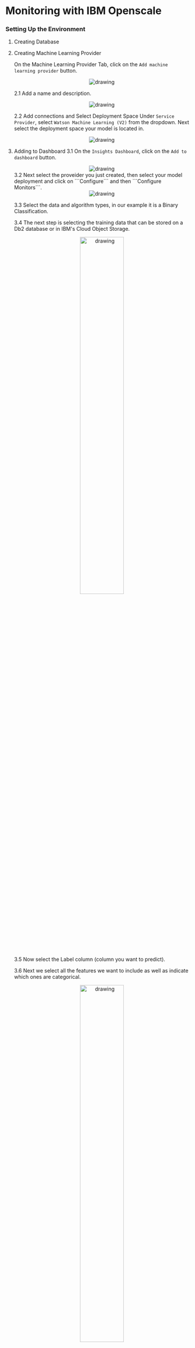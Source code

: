 # Monitoring with IBM Openscale

### Setting Up the Environment
1. Creating Database

2. Creating Machine Learning Provider

    On the Machine Learning  Provider Tab, click on the ```Add machine learning provider``` button.
    <div style="text-align:center"><img src="../assets/Openscale/Capture2.PNG" alt="drawing" /></div>

    2.1 Add a name and description.

    <div style="text-align:center"><img src="../assets/Openscale/Capture3.PNG" alt="drawing" /></div>

    2.2 Add connections  and Select Deployment Space
    Under ```Service Provider```, select ```Watson Machine Learning (V2)``` from the dropdown. Next select the deployment space your model is located in.
    <div style="text-align:center"><img src="../assets/Openscale/Capture4.PNG" alt="drawing" /></div>
  

3. Adding to Dashboard
    3.1 On the ```Insights Dashboard```, click on the ```Add to dashboard``` button.
    <div style="text-align:center"><img src="../assets/Openscale/Capture5.PNG" alt="drawing" /></div>
    3.2 Next select the proveider you just created, then select your model deployment and click on ```Configure``` and then ```Configure Monitors```.

     <div style="text-align:center"><img src="../assets/Openscale/Capture6.PNG" alt="drawing" /></div>

    3.3 Select the data and algorithm  types, in our example it is a Binary Classification.

    3.4 The next step is selecting the training data that can be stored on a Db2 database or in IBM's Cloud Object Storage.

     <div style="text-align:center"><img src="../assets/Openscale/Capture7.PNG" alt="drawing" width=50%/></div>

    3.5 Now select the Label column (column you want to predict).
    
    3.6 Next we select all the features we want to include as well as indicate which ones are categorical.
    <div style="text-align:center"><img src="../assets/Openscale/Capture8.PNG" alt="drawing" width=50%/></div>

    3.7 Here we can select Automatic Logging.

    3.8 Finally we can select ```prediction``` and ```probability``` for the model output.details

4. Configuring Monitors
    We can create monitors for ```Fairness```,  ```Quality```. ```Drift``` and ```Explainability```.

    4.1 __Fairness:__ The monitor checks your deployments for biases. It tracks when the model shows a tendency to provide a favorable (preferable) outcome more often for one group over another. 

    We have to specify which values represent favorable outcomes and then select the features to monitor for bias, in our case we chose to monitor extreme temperatures in the ```MinTemp``` and ```MaxTemp``` columns.
     <div style="text-align:center"><img src="../assets/Openscale/Capture9.PNG" alt="drawing" width=50%/></div>

    4.2 __Quality:__ This monitor evaluates how well the model predicts accurate outcomes that match labeled data. It identifies when model quality declines, so we can retrain your model if needed.

    We can set the Quality Threshold value, which Area under ROC, at 0.8.

    4.3 __Drift:__ The drift evaluation measures drop in accuracy by estimating the drop in accuracy from a base accuracy score determined by the training data and also drops in data consistency, by estimating the drop in data consistency by comparing recent model transactions to the training data.

    We can set the Drift threshold as 20%.

    4.4 __Explainability:__ This allows us to reveal which features contributed to the model’s predicted outcome for a transaction and suggests what changes would result in a different outcome.
    
    We can set all features as controllable.

### Logging 
In the ```Transactions``` page, we can see informations about transactions, including a Timestamp, Prediction and Confidence.

 <div style="text-align:center"><img src="../assets/Openscale/Capture10.PNG" alt="drawing" width=100%/></div>

#### We can also access and generate Logs via the Python API

1. First we need to initialize  the Watson Machine Learning and OpenScale clients as well as the IAMAuthenticator.

        service_credentials = {
            "apikey": credentials["apikey"],
            "url": "https://api.aiopenscale.cloud.ibm.com",
        }

        DEPLOYMENT_UID = metadata["deployment_uid"]
        MODEL_UID = metadata["model_uid"]
        MODEL_NAME = metadata["project_name"] + "_" + metadata["project_version"]
        SPACE_ID = credentials["space_id"]
        WOS_GUID = get_instance_guid(api_key=service_credentials["apikey"])
        WOS_CREDENTIALS = {
            "instance_guid": WOS_GUID,
            "apikey": service_credentials["apikey"],
            "url": "https://api.aiopenscale.cloud.ibm.com",
        }

        if WOS_GUID is None:
            print("Watson OpenScale GUID NOT FOUND")
        else:
            print(WOS_GUID)
            
        wml_credentials = {"url": credentials["url"], "apikey": credentials["apikey"]}

        wml_client = ibm_watson_machine_learning.APIClient(wml_credentials)

        wml_credentials = {
            "url": credentials["url"],
            "apikey": credentials["apikey"],
            "instance_id": "wml_local",
        }

        wml_client.set.default_space(SPACE_ID)

        authenticator = IAMAuthenticator(apikey=credentials["apikey"])
        wos_client = ibm_watson_openscale.APIClient(
            authenticator=authenticator, 
            service_url="https://api.aiopenscale.cloud.ibm.com")

2. Then we can get the model's scoring endpoint.

    
        for deployment in wml_client.deployments.get_details()['resources']:
            if DEPLOYMENT_UID in deployment['metadata']['id']:

                scoring_endpoint = deployment['entity']['status']['online_url']['url']
                
        print(scoring_endpoint)

        https://us-south.ml.cloud.ibm.com/ml/v4/deployments/e02e481d-4e56-470f-baa9-ae84a583c0a8/predictions


3. Here we display the OpenScale subscriptions.

        wos_client.subscriptions.show()

4. Now we can load a dataset and then create the request body to make the predictions.

        df_data = pd.read_csv("../data/weatherAUS_processed.csv")

        X = df_data.iloc[:, :-1]
        y = df_data[df_data.columns[-1]]
        X_train, X_test, y_train, y_test = train_test_split(
            X, y, test_size=0.01, random_state=1337
        )

        payload_scoring = {
            "input_data": [
                {
                    "fields": X.columns.to_numpy().tolist(),
                    "values": X_test.to_numpy().tolist(),
                }
            ]
        }

5. Then we send the request to our model.

        scoring_response = wml_client.deployments.score(DEPLOYMENT_UID, payload_scoring)

6. After that, we use the ```subscription_id``` we got from step 3. we get the Payload data set ID.

        subscription_id = 'bb7a45c3-15ad-4932-aeb8-8d32d54b8b05'

        payload_data_set_id = wos_client.data_sets.list(type=DataSetTypes.PAYLOAD_LOGGING, target_target_id=subscription_id, target_target_type=TargetTypes.SUBSCRIPTION).result.data_sets[0].metadata.id

        print("Payload data set id:", payload_data_set_id)


        Payload data set id: f4791725-24f8-4a00-9c13-b331ebca47f6

7. Now we can manually create logs with the predictions from our model and the data we sent in the request.

        records = [PayloadRecord(request=payload_scoring, response=scoring_response, response_time=72)]
        store_record_info = wos_client.data_sets.store_records(payload_data_set_id, records)

8. We also can do the same thing for ```Feedback``` datasets, which don't require the model prediction.

        feedback_dataset = wos_client.data_sets.list(type=DataSetTypes.FEEDBACK, 
                                                target_target_id=subscription_id, 
                                                target_target_type=TargetTypes.SUBSCRIPTION).result

        feedback_dataset_id = feedback_dataset.data_sets[0].metadata.id
        if feedback_dataset_id is None:
            print("Feedback data set not found. Please check quality monitor status.")
            sys.exit(1)

        data = X_test.to_dict('records')

        wos_client.data_sets.store_records(
            feedback_dataset_id, 
            request_body=data, 
            background_mode=False,
            header=True,
            delimiter=',',
            csv_max_line_length=1000)

        print(wos_client.data_sets.get_records_count(data_set_id=feedback_dataset_id))

9. After that We can access these datasets as Pandas dataframes.

        records2 = wos_client.data_sets.get_list_of_records(data_set_id=payload_data_set_id,output_type=ResponseTypes.PANDAS)

        df = records2.result

10. Then we can use that Pandas dataframe to create plots or other forms of analysis.

        import matplotlib.pyplot as plt

        plt.hist(df.prediction_probability)
        plt.legend(title='Predictions Probability Histogram')
        plt.show()

    <div style="text-align:center"><img src="../assets/Openscale/download.svg" alt="drawing" width=70%/></div>

### Evaluating Model
On the main ```Insights Dashboard``` when click on our deployment, we can evaluate  or model by clicking on the ```Actions``` button on the top-right and then ```Evaluate now``` in dropdown, where we can import a test dataset by either directly uploading a ```.csv``` file or by using dataset or database stored in the IBM COS.

<div style="text-align:center"><img src="../assets/Openscale/Capture13.PNG" alt="drawing" width=60%/></div>

After that, the metrics we defined for the monitors will be used to generate reports depicting our model's performance.

<div style="text-align:center"><img src="../assets/Openscale/Capture14.PNG" alt="reports" width=60%/></div>


### Explaining Predictions
Again, in the ```Transactions``` page, we can click on the ```Explain``` button, in the following page we can observe each features' relative weight indicating how strongly they influenced the model’s predicted outcome.
 <div style="text-align:center"><img src="../assets/Openscale/Capture11.PNG" alt="drawing" width=100%/></div>

In the ```Inspect``` tab, there is a table displaying the values each  feature would have to have to alter the prediction result, here we can also change the values by hand to see what the outcome would be.

 <div style="text-align:center"><img src="../assets/Openscale/Capture12.PNG" alt="drawing" width=100%/></div>
